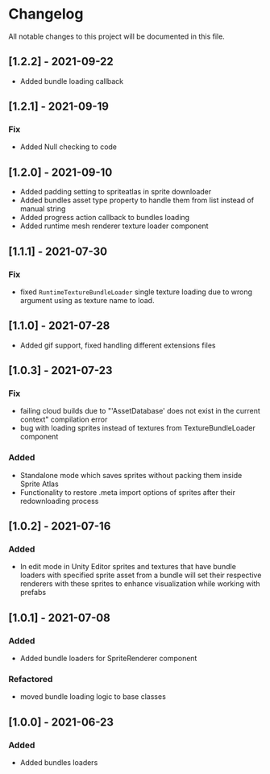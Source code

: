# Changelog
All notable changes to this project will be documented in this file.

## [1.2.2] - 2021-09-22
- Added bundle loading callback

## [1.2.1] - 2021-09-19
### Fix
- Added Null checking to code

## [1.2.0] - 2021-09-10
- Added padding setting to spriteatlas in sprite downloader
- Added bundles asset type property to handle them from list instead of manual string
- Added progress action callback to bundles loading
- Added runtime mesh renderer texture loader component

## [1.1.1] - 2021-07-30
### Fix
- fixed `RuntimeTextureBundleLoader` single texture loading due to wrong argument using as texture name to load.

## [1.1.0] - 2021-07-28
- Added gif support, fixed handling different extensions files

## [1.0.3] - 2021-07-23
### Fix
- failing cloud builds due to "'AssetDatabase' does not exist in the current context" compilation error
- bug with loading sprites instead of textures from TextureBundleLoader component
### Added
- Standalone mode which saves sprites without packing them inside Sprite Atlas
- Functionality to restore .meta import options of sprites after their redownloading process

## [1.0.2] - 2021-07-16
### Added
- In edit mode in Unity Editor sprites and textures that have bundle loaders with specified sprite asset from a bundle will set their respective renderers with these sprites to enhance visualization while working with prefabs

## [1.0.1] - 2021-07-08
### Added
- Added bundle loaders for SpriteRenderer component
### Refactored
- moved bundle loading logic to base classes 

## [1.0.0] - 2021-06-23
### Added
- Added bundles loaders

